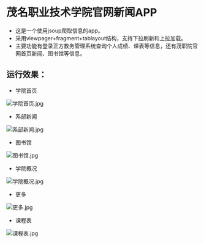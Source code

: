 # 茂名职业技术学院官网新闻APP
- 这是一个使用jsoup爬取信息的app。
- 采用viewpager+fragment+tablayout结构，支持下拉刷新和上拉加载。
- 主要功能有登录正方教务管理系统查询个人成绩、课表等信息，还有茂职院官网首页新闻、图书馆等信息。

## 运行效果：
- 学院首页

![](https://github.com/buqiyuan/mmvtc_news/blob/master/example/学院首页.jpg "学院首页.jpg")   
- 系部新闻

![](https://github.com/buqiyuan/mmvtc_news/blob/master/example/系部新闻.jpg "系部新闻.jpg")   

- 图书馆

![](https://github.com/buqiyuan/mmvtc_news/blob/master/example/图书馆.jpg "图书馆.jpg") 

- 学院概况

![](https://github.com/buqiyuan/mmvtc_news/blob/master/example/学院概况.jpg "学院概况.jpg")   

- 更多

![](https://github.com/buqiyuan/mmvtc_news/blob/master/example/更多.jpg "更多.jpg")   

- 课程表

![](https://github.com/buqiyuan/mmvtc_news/blob/master/example/课程表.jpg "课程表.jpg")   